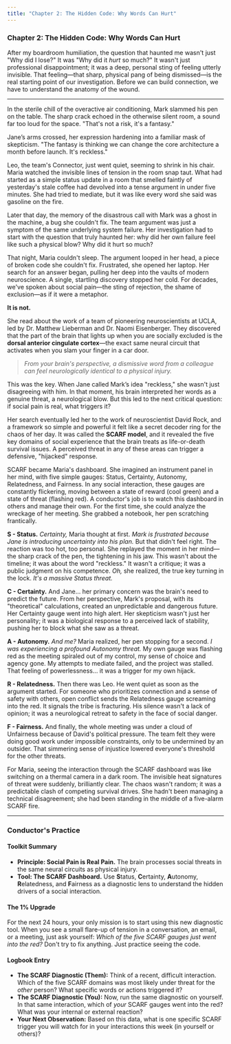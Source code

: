 ```yaml
---
title: "Chapter 2: The Hidden Code: Why Words Can Hurt"
---
```

### **Chapter 2: The Hidden Code: Why Words Can Hurt**

After my boardroom humiliation, the question that haunted me wasn't just "Why did I lose?" It was "Why did it *hurt* so much?" It wasn't just professional disappointment; it was a deep, personal sting of feeling utterly invisible. That feeling—that sharp, physical pang of being dismissed—is the real starting point of our investigation. Before we can build connection, we have to understand the anatomy of the wound.

---

In the sterile chill of the overactive air conditioning, Mark slammed his pen on the table. The sharp crack echoed in the otherwise silent room, a sound far too loud for the space. "That's not a risk, it's a fantasy."

Jane’s arms crossed, her expression hardening into a familiar mask of skepticism. "The fantasy is thinking we can change the core architecture a month before launch. It's reckless."

Leo, the team's Connector, just went quiet, seeming to shrink in his chair. Maria watched the invisible lines of tension in the room snap taut. What had started as a simple status update in a room that smelled faintly of yesterday's stale coffee had devolved into a tense argument in under five minutes. She had tried to mediate, but it was like every word she said was gasoline on the fire.

Later that day, the memory of the disastrous call with Mark was a ghost in the machine, a bug she couldn't fix. The team argument was just a symptom of the same underlying system failure. Her investigation had to start with the question that truly haunted her: why did her own failure feel like such a physical blow? Why did it hurt so much?

That night, Maria couldn't sleep. The argument looped in her head, a piece of broken code she couldn't fix. Frustrated, she opened her laptop. Her search for an answer began, pulling her deep into the vaults of modern neuroscience. A single, startling discovery stopped her cold. For decades, we've spoken about social pain—the sting of rejection, the shame of exclusion—as if it were a metaphor.

**It is not.**

She read about the work of a team of pioneering neuroscientists at UCLA, led by Dr. Matthew Lieberman and Dr. Naomi Eisenberger. They discovered that the part of the brain that lights up when you are socially excluded is the **dorsal anterior cingulate cortex**—the exact same neural circuit that activates when you slam your finger in a car door.

> *From your brain's perspective, a dismissive word from a colleague can feel neurologically identical to a physical injury.*

This was the key. When Jane called Mark’s idea "reckless," she wasn't just disagreeing with him. In that moment, his brain interpreted her words as a genuine threat, a neurological blow. But this led to the next critical question: if social pain is real, what triggers it?

Her search eventually led her to the work of neuroscientist David Rock, and a framework so simple and powerful it felt like a secret decoder ring for the chaos of her day. It was called the **SCARF model**, and it revealed the five key domains of social experience that the brain treats as life-or-death survival issues. A perceived threat in any of these areas can trigger a defensive, "hijacked" response.

SCARF became Maria's dashboard. She imagined an instrument panel in her mind, with five simple gauges: Status, Certainty, Autonomy, Relatedness, and Fairness. In any social interaction, these gauges are constantly flickering, moving between a state of reward (cool green) and a state of threat (flashing red). A conductor's job is to watch this dashboard in others and manage their own. For the first time, she could analyze the wreckage of her meeting. She grabbed a notebook, her pen scratching frantically.

**S - Status.** *Certainty,* Maria thought at first. *Mark is frustrated because Jane is introducing uncertainty into his plan.* But that didn't feel right. The reaction was too hot, too personal. She replayed the moment in her mind—the sharp crack of the pen, the tightening in his jaw. This wasn't about the timeline; it was about the word "reckless." It wasn't a critique; it was a public judgment on his competence. *Oh,* she realized, the true key turning in the lock. *It's a massive Status threat.*

**C - Certainty.** And Jane… her primary concern was the brain's need to predict the future. From her perspective, Mark's proposal, with its "theoretical" calculations, created an unpredictable and dangerous future. Her Certainty gauge went into high alert. Her skepticism wasn't just her personality; it was a biological response to a perceived lack of stability, pushing her to block what she saw as a threat.

**A - Autonomy.** *And me?* Maria realized, her pen stopping for a second. *I was experiencing a profound Autonomy threat.* My own gauge was flashing red as the meeting spiraled out of my control, my sense of choice and agency gone. My attempts to mediate failed, and the project was stalled. That feeling of powerlessness... it was a trigger for my own hijack.

**R - Relatedness.** Then there was Leo. He went quiet as soon as the argument started. For someone who prioritizes connection and a sense of safety with others, open conflict sends the Relatedness gauge screaming into the red. It signals the tribe is fracturing. His silence wasn't a lack of opinion; it was a neurological retreat to safety in the face of social danger.

**F - Fairness.** And finally, the whole meeting was under a cloud of Unfairness because of David's political pressure. The team felt they were doing good work under impossible constraints, only to be undermined by an outsider. That simmering sense of injustice lowered everyone's threshold for the other threats.

For Maria, seeing the interaction through the SCARF dashboard was like switching on a thermal camera in a dark room. The invisible heat signatures of threat were suddenly, brilliantly clear. The chaos wasn't random; it was a predictable clash of competing survival drives. She hadn't been managing a technical disagreement; she had been standing in the middle of a five-alarm SCARF fire.

---
### **Conductor's Practice**

#### **Toolkit Summary**
*   **Principle: Social Pain is Real Pain.** The brain processes social threats in the same neural circuits as physical injury.
*   **Tool: The SCARF Dashboard.** Use **S**tatus, **C**ertainty, **A**utonomy, **R**elatedness, and **F**airness as a diagnostic lens to understand the hidden drivers of a social interaction.

#### **The 1% Upgrade**
For the next 24 hours, your only mission is to start using this new diagnostic tool. When you see a small flare-up of tension in a conversation, an email, or a meeting, just ask yourself: *Which of the five SCARF gauges just went into the red?* Don't try to fix anything. Just practice seeing the code.

#### **Logbook Entry**
*   **The SCARF Diagnostic (Them):** Think of a recent, difficult interaction. Which of the five SCARF domains was most likely under threat for the *other* person? What specific words or actions triggered it?
*   **The SCARF Diagnostic (You):** Now, run the same diagnostic on yourself. In that same interaction, which of *your* SCARF gauges went into the red? What was your internal or external reaction?
*   **Your Next Observation:** Based on this data, what is one specific SCARF trigger you will watch for in your interactions this week (in yourself or others)?
      